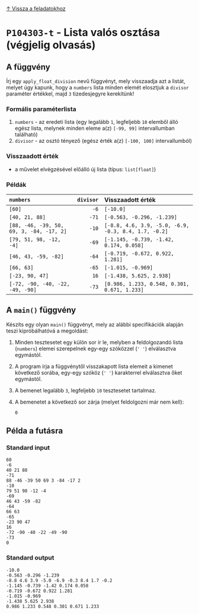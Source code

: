
[↑ Vissza a feladatokhoz](./README.md)

# `P104303-t` - Lista valós osztása (végjelig olvasás)

## A függvény

Írj egy `apply_float_division` nevű függvényt, mely visszaadja azt a listát, melyet úgy kapunk, hogy a `numbers` lista minden elemét elosztjuk a `divisor` paraméter értékkel, majd `3` tizedesjegyre kerekítünk!

### Formális paraméterlista

1. `numbers` - az eredeti lista (egy legalább `1`, legfeljebb `10` elemből álló egész lista, melynek minden eleme a(z) `[-99, 99]` intervallumban található)
1. `divisor` - az osztó tényező (egész érték a(z) `[-100, 100]` intervallumból)

### Visszaadott érték

* a művelet elvégzésével előálló új lista (típus: `list[float]`)

### Példák

| `numbers` | `divisor` | Visszaadott érték | 
| :--- | ---: | :-- | 
| `[60]` | `-6` | `[-10.0]` | 
| `[40, 21, 88]` | `-71` | `[-0.563, -0.296, -1.239]` | 
| `[88, -46, -39, 50, 69, 3, -84, -17, 2]` | `-10` | `[-8.8, 4.6, 3.9, -5.0, -6.9, -0.3, 8.4, 1.7, -0.2]` | 
| `[79, 51, 98, -12, -4]` | `-69` | `[-1.145, -0.739, -1.42, 0.174, 0.058]` | 
| `[46, 43, -59, -82]` | `-64` | `[-0.719, -0.672, 0.922, 1.281]` | 
| `[66, 63]` | `-65` | `[-1.015, -0.969]` | 
| `[-23, 90, 47]` | `16` | `[-1.438, 5.625, 2.938]` | 
| `[-72, -90, -40, -22, -49, -90]` | `-73` | `[0.986, 1.233, 0.548, 0.301, 0.671, 1.233]` | 

## A `main()` függvény

Készíts egy olyan `main()` függvényt, mely az alábbi specifikációk alapján teszi kipróbálhatóvá a megoldást:

1. Minden tesztesetet egy külön sor ír le, melyben a feldolgozandó lista (`numbers`) elemei szerepelnek egy-egy szóközzel (`' '`) elválasztva egymástól.
1. A program írja a függvénytől visszakapott lista elemeit a kimenet következő sorába, egy-egy szóköz (`' '`) karakterrel elválasztva őket egymástól.
1. A bemenet legalább `3`, legfeljebb `10` tesztesetet tartalmaz.
1. A bemenetet a következő sor zárja (melyet feldolgozni már nem kell):

	```
	0
	```

## Példa a futásra

### Standard input

```
60
-6
40 21 88
-71
88 -46 -39 50 69 3 -84 -17 2
-10
79 51 98 -12 -4
-69
46 43 -59 -82
-64
66 63
-65
-23 90 47
16
-72 -90 -40 -22 -49 -90
-73
0
```

### Standard output

```
-10.0
-0.563 -0.296 -1.239
-8.8 4.6 3.9 -5.0 -6.9 -0.3 8.4 1.7 -0.2
-1.145 -0.739 -1.42 0.174 0.058
-0.719 -0.672 0.922 1.281
-1.015 -0.969
-1.438 5.625 2.938
0.986 1.233 0.548 0.301 0.671 1.233
```
